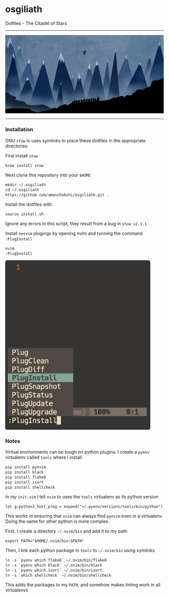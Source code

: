 # osgiliath
Dotfiles - The Citadel of Stars

------------------------
![osgiliath](docs/banner.jpg)

------------------------

### Installation
GNU `stow` is uses symlinks to place these dotfiles in the appropriate directories

First install `stow`

```
brew install stow
```

Next clone this repository into your `$HOME`

```
mkdir ~/.osgiliath
cd ~/.osgiliath
https://github.com/amanchokshi/osgiliath.git .
```

Install the dotfiles with

```
source install.sh
```
Ignore any errors in this script, they result from a bug in `stow v2.3.1`

Install `neovim` plugings by opening nvim and running the command `:PlugInstall`

```
nvim
:PlugInstall
```

![plug-install](docs/plug-install.png)

### Notes

Virtual environments can be tough on python plugins. I create a `pyenv` virtualenv called `tools` where I install

```
pip install pynvim
pip install black
pip install flake8
pip install isort
pip install shellcheck
```


In my `init.vim` I tell `nvim` to uses the `tools` virtualenv as its python version

```
let g:python3_host_prog = expand("~/.pyenv/versions/tools/bin/python")
```

This works in ensuring that `nvim` can always find `pynvim` even in a virtualenv. Doing the same for other python
is more complex.

First, I create a directory `~/.nvim/bin` and add it to my path

```
export PATH="$HOME/.nvim/bin:$PATH"
```

Then, I link each python package in `tools` to `~/.nvim/bin` using symlinks

```
ln -s `pyenv which flake8` ~/.nvim/bin/flake8
ln -s `pyenv which black` ~/.nvim/bin/black
ln -s `pyenv which isort` ~/.nvim/bin/isort
ln -s `which shellcheck` ~/.nvim/bin/shellcheck
```

This adds the packages to my `PATH`, and somehow makes linting work in all virtualenvs
